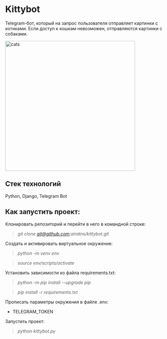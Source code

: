# Kittybot

Telegram-бот, который на запрос пользователя отправляет картинки с котиками. Если доступ к кошкам невозможен, отправляются картинки с собаками.

<img width="414" alt="cats" src="https://user-images.githubusercontent.com/96816183/182933247-c835bc25-66d3-459b-96cb-342e2ee08a69.png">

## **Стек технологий**

Python, Django, Telegram Bot

## **Как запустить проект:**

Клонировать репозиторий и перейти в него в командной строке:

>*git clone git@github.com:airatns/kittybot.git*

Cоздать и активировать виртуальное окружение:

>*python -m venv env*

>*source env/scripts/activate*

Установить зависимости из файла requirements.txt:

>*python -m pip install --upgrade pip*

>*pip install -r requirements.txt*

Прописать параметры окружения в файле .env:

* TELEGRAM_TOKEN

Запустить проект:

>*python kittybot.py*
